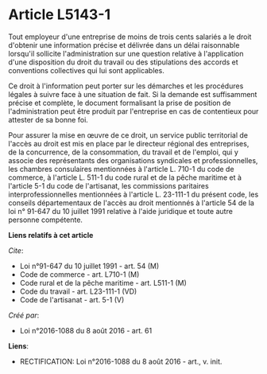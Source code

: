 # Article L5143-1

Tout employeur d'une entreprise de moins de trois cents salariés a le droit d'obtenir une information précise et délivrée
dans un délai raisonnable lorsqu'il sollicite l'administration sur une question relative à l'application d'une disposition du
droit du travail ou des stipulations des accords et conventions collectives qui lui sont applicables. 

Ce droit à l'information peut porter sur les démarches et les procédures légales à suivre face à une situation de fait. Si la
demande est suffisamment précise et complète, le document formalisant la prise de position de l'administration peut être
produit par l'entreprise en cas de contentieux pour attester de sa bonne foi. 

Pour assurer la mise en œuvre de ce droit, un service public territorial de l'accès au droit est mis en place par le
directeur régional des entreprises, de la concurrence, de la consommation, du travail et de l'emploi, qui y associe des
représentants des organisations syndicales et professionnelles, les chambres consulaires mentionnées à l'article L. 710-1 du
code de commerce, à l'article L. 511-1 du code rural et de la pêche maritime et à l'article 5-1 du code de l'artisanat, les
commissions paritaires interprofessionnelles mentionnées à l'article L. 23-111-1 du présent code, les conseils départementaux
de l'accès au droit mentionnés à l'article 54 de la loi n° 91-647 du 10 juillet 1991 relative à l'aide juridique et toute
autre personne compétente.

**Liens relatifs à cet article**

_Cite_:

  - Loi n°91-647 du 10 juillet 1991 - art. 54 (M)
  - Code de commerce - art. L710-1 (M)
  - Code rural et de la pêche maritime - art. L511-1 (M)
  - Code du travail - art. L23-111-1 (VD)
  - Code de l'artisanat - art. 5-1 (V)

_Créé par_:

  - Loi n°2016-1088 du 8 août 2016 - art. 61

**Liens**:

  - RECTIFICATION: Loi n°2016-1088 du 8 août 2016 - art., v. init.
